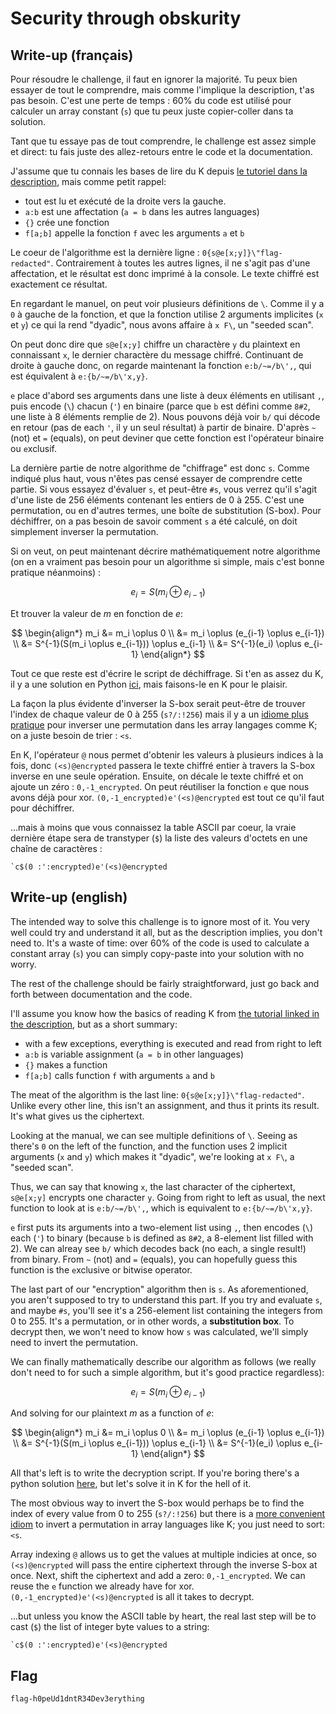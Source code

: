 # Security through obskurity

## Write-up (français)

Pour résoudre le challenge, il faut en ignorer la majorité. Tu peux bien essayer de tout le comprendre, mais comme l'implique la description, t'as pas besoin. C'est une perte de temps : 60% du code est utilisé pour calculer un array constant (`s`) que tu peux juste copier-coller dans ta solution.

Tant que tu essaye pas de tout comprendre, le challenge est assez simple et direct: tu fais juste des allez-retours entre le code et la documentation.

J'assume que tu connais les bases de lire du K depuis [le tutoriel dans la description](https://razetime.github.io/ngn-k-tutorial/), mais comme petit rappel:
- tout est lu et exécuté de la droite vers la gauche.
- `a:b` est une affectation (`a = b` dans les autres languages)
- `{}` crée une fonction
- `f[a;b]` appelle la fonction `f` avec les arguments `a` et `b`

Le coeur de l'algorithme est la dernière ligne : `0{s@e[x;y]}\"flag-redacted"`. Contrairement à toutes les autres lignes, il ne s'agit pas d'une affectation, et le résultat est donc imprimé à la console. Le texte chiffré est exactement ce résultat.

En regardant le manuel, on peut voir plusieurs définitions de `\`. Comme il y a `0` à gauche de la fonction, et que la fonction utilise 2 arguments implicites (`x` et `y`) ce qui la rend "dyadic", nous avons affaire à `x F\`, un "seeded scan".

On peut donc dire que `s@e[x;y]` chiffre un charactère `y` du plaintext en connaissant `x`, le dernier charactère du message chiffré. Continuant de droite à gauche donc, on regarde maintenant la fonction `e:b/~=/b\',`, qui est équivalent à `e:{b/~=/b\'x,y}`.

`e` place d'abord ses arguments dans une liste à deux éléments en utilisant `,`, puis encode (`\`) chacun (`'`) en binaire (parce que `b` est défini comme `8#2`, une liste à 8 éléments remplie de 2). Nous pouvons déjà voir `b/` qui décode en retour (pas de each `'`, il y un seul résultat) à partir de binaire. D'après `~` (not) et `=` (equals), on peut deviner que cette fonction est l'opérateur binaire ou `e`xclusif.

La dernière partie de notre algorithme de "chiffrage" est donc `s`. Comme indiqué plus haut, vous n'êtes pas censé essayer de comprendre cette partie. Si vous essayez d'évaluer `s`, et peut-être `#s`, vous verrez qu'il s'agit d'une liste de 256 éléments contenant les entiers de 0 à 255. C'est une permutation, ou en d'autres termes, une boîte de substitution (S-box). Pour déchiffrer, on a pas besoin de savoir comment `s` a été calculé, on doit simplement inverser la permutation.

Si on veut, on peut maintenant décrire mathématiquement notre algorithme (on en a vraiment pas besoin pour un algorithme si simple, mais c'est bonne pratique néanmoins) :

$$e_i = S(m_i \oplus e_{i-1})$$

Et trouver la valeur de $m$ en fonction de $e$:

$$
\begin{align*}
m_i &= m_i \oplus 0 \\
    &= m_i \oplus (e_{i-1} \oplus e_{i-1}) \\
    &= S^{-1}(S(m_i \oplus e_{i-1})) \oplus e_{i-1} \\
    &= S^{-1}(e_i) \oplus e_{i-1}
\end{align*}
$$

Tout ce que reste est d'écrire le script de déchiffrage. Si t'en as assez du K, il y a une solution en Python [ici](decrypt.py), mais faisons-le en K pour le plaisir.

La façon la plus évidente d'inverser la S-box serait peut-être de trouver l'index de chaque valeur de 0 à 255 (`s?/:!256`) mais il y a un [idiome plus pratique](https://mlochbaum.github.io/BQN/doc/order.html#ordinals) pour inverser une permutation dans les array langages comme K; on a juste besoin de trier : `<s`.

En K, l'opérateur `@` nous permet d'obtenir les valeurs à plusieurs indices à la fois, donc `(<s)@encrypted` passera le texte chiffré entier à travers la S-box inverse en une seule opération. Ensuite, on décale le texte chiffré et on ajoute un zéro : `0,-1_encrypted`. On peut réutiliser la fonction `e` que nous avons déjà pour xor. `(0,-1_encrypted)e'(<s)@encrypted` est tout ce qu'il faut pour déchiffrer.

...mais à moins que vous connaissez la table ASCII par coeur, la vraie dernière étape sera de transtyper (`$`) la liste des valeurs d'octets en une chaîne de caractères :

```
`c$(0 :':encrypted)e'(<s)@encrypted
```

## Write-up (english)

The intended way to solve this challenge is to ignore most of it. You very well could try and understand it all, but as the description implies, you don't need to. It's a waste of time: over 60% of the code is used to calculate a constant array (`s`) you can simply copy-paste into your solution with no worry.

The rest of the challenge should be fairly straightforward, just go back and forth between documentation and the code.

I'll assume you know how the basics of reading K from [the tutorial linked in the description](https://razetime.github.io/ngn-k-tutorial/), but as a short summary:
- with a few exceptions, everything is executed and read from right to left
- `a:b` is variable assignment (`a = b` in other languages)
- `{}` makes a function
- `f[a;b]` calls function `f` with arguments `a` and `b`

The meat of the algorithm is the last line: `0{s@e[x;y]}\"flag-redacted"`. Unlike every other line, this isn't an assignment, and thus it prints its result. It's what gives us the ciphertext.

Looking at the manual, we can see multiple definitions of `\`. Seeing as there's `0` on the left of the function, and the function uses 2 implicit arguments (`x` and `y`) which makes it "dyadic", we're looking at `x F\`, a "seeded scan".

Thus, we can say that knowing `x`, the last character of the ciphertext, `s@e[x;y]` encrypts one character `y`. Going from right to left as usual, the next function to look at is `e:b/~=/b\',`, which is equivalent to `e:{b/~=/b\'x,y}`.

`e` first puts its arguments into a two-element list using `,`, then encodes (`\`) each (`'`) to binary (because `b` is defined as `8#2`, a 8-element list filled with 2). We can alreay see `b/` which decodes back (no each, a single result!) from binary. From `~` (not) and `=` (equals), you can hopefully guess this function is the `e`xclusive or bitwise operator.

The last part of our "encryption" algorithm then is `s`. As aforementioned, you aren't supposed to try to understand this part. If you try and evaluate `s`, and maybe `#s`, you'll see it's a 256-element list containing the integers from 0 to 255. It's a permutation, or in other words, a **substitution box**. To decrypt then, we won't need to know how `s` was calculated, we'll simply need to invert the permutation.

We can finally mathematically describe our algorithm as follows (we really don't need to for such a simple algorithm, but it's good practice regardless):

$$e_i = S(m_i \oplus e_{i-1})$$

And solving for our plaintext $m$ as a function of $e$:

$$
\begin{align*}
m_i &= m_i \oplus 0 \\
    &= m_i \oplus (e_{i-1} \oplus e_{i-1}) \\
    &= S^{-1}(S(m_i \oplus e_{i-1})) \oplus e_{i-1} \\
    &= S^{-1}(e_i) \oplus e_{i-1}
\end{align*}
$$

All that's left is to write the decryption script. If you're boring there's a python solution [here](decrypt.py), but let's solve it in K for the hell of it.

The most obvious way to invert the S-box would perhaps be to find the index of every value from 0 to 255 (`s?/:!256`) but there is a [more convenient idiom](https://mlochbaum.github.io/BQN/doc/order.html#ordinals) to invert a permutation in array languages like K; you just need to sort: `<s`.

Array indexing `@` allows us to get the values at multiple indicies at once, so `(<s)@encrypted` will pass the entire ciphertext through the inverse S-box at once. Next, shift the ciphertext and add a zero: `0,-1_encrypted`. We can reuse the `e` function we already have for xor. `(0,-1_encrypted)e'(<s)@encrypted` is all it takes to decrypt.

...but unless you know the ASCII table by heart, the real last step will be to cast (`$`) the list of integer byte values to a string:

```
`c$(0 :':encrypted)e'(<s)@encrypted
```

## Flag

`flag-h0peUd1dntR34Dev3erything`
